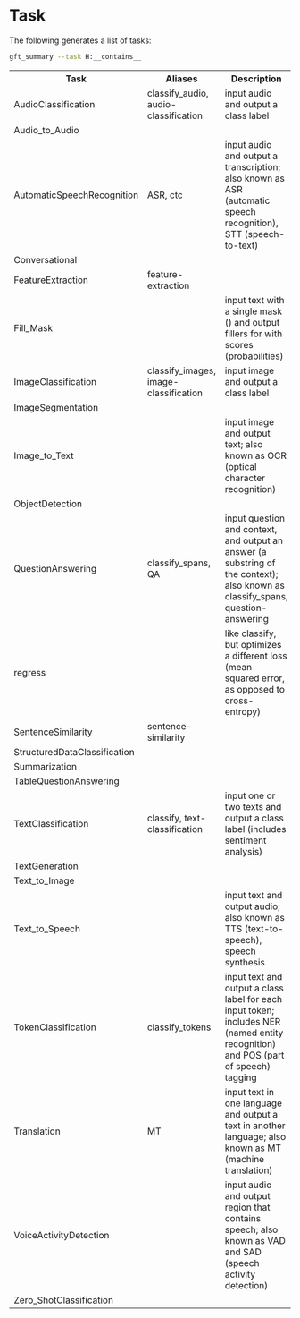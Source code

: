 # Task

The following generates a list of tasks:

```sh
gft_summary --task H:__contains__
```

<table>
<tr><th>Task</th><th>Aliases</th><th>Description</th></tr>
<tr><td>AudioClassification</td><td>classify_audio, audio-classification</td><td>input audio and output a class label</td></tr>
<tr><td>Audio_to_Audio</td><td></td><td></td></tr>
<tr><td>AutomaticSpeechRecognition</td><td>ASR, ctc</td><td>input audio and output a transcription; also known as ASR (automatic speech recognition), STT (speech-to-text)</td></tr>
<tr><td>Conversational</td><td></td><td></td></tr>
<tr><td>FeatureExtraction</td><td>feature-extraction</td><td></td></tr>
<tr><td>Fill_Mask</td><td></td><td>input text with a single mask (<mask>) and output fillers for <mask> with scores (probabilities)</td></tr>
<tr><td>ImageClassification</td><td>classify_images, image-classification</td><td>input image and output a class label</td></tr>
<tr><td>ImageSegmentation</td><td></td><td></td></tr>
<tr><td>Image_to_Text</td><td></td><td>input image and output text; also known as OCR (optical character recognition)</td></tr>
<tr><td>ObjectDetection</td><td></td><td></td></tr>
<tr><td>QuestionAnswering</td><td>classify_spans, QA</td><td>input question and context, and output an answer (a substring of the context); also known as classify_spans, question-answering</td></tr>
<tr><td>regress</td><td></td><td>like classify, but optimizes a different loss (mean squared error, as opposed to cross-entropy)</td></tr>
<tr><td>SentenceSimilarity</td><td>sentence-similarity</td><td></td></tr>
<tr><td>StructuredDataClassification</td><td></td><td></td></tr>
<tr><td>Summarization</td><td></td><td></td></tr>
<tr><td>TableQuestionAnswering</td><td></td><td></td></tr>
<tr><td>TextClassification</td><td>classify, text-classification</td><td>input one or two texts and output a class label (includes sentiment analysis)</td></tr>
<tr><td>TextGeneration</td><td></td><td></td></tr>
<tr><td>Text_to_Image</td><td></td><td></td></tr>
<tr><td>Text_to_Speech</td><td></td><td>input text and output audio; also known as TTS (text-to-speech), speech synthesis</td></tr>
<tr><td>TokenClassification</td><td>classify_tokens</td><td>input text and output a class label for each input token; includes NER (named entity recognition) and POS (part of speech) tagging</td></tr>
<tr><td>Translation</td><td>MT</td><td>input text in one language and output a text in another language; also known as MT (machine translation)</td></tr>
<tr><td>VoiceActivityDetection</td><td></td><td>input audio and output region that contains speech; also known as VAD and SAD (speech activity detection)</td></tr>
<tr><td>Zero_ShotClassification</td><td></td><td></td></tr>
</table>